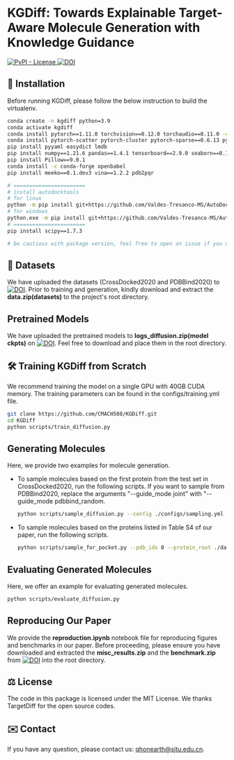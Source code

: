 <!--
 * @Author: QHGG
 * @Date: 2023-10-08 16:50:32
 * @LastEditTime: 2023-10-13 14:37:19
 * @LastEditors: QHGG
 * @Description: 
 * @FilePath: /KGDiff/README.md
-->
# KGDiff: Towards Explainable Target-Aware Molecule Generation with Knowledge Guidance 
<a href="https://github.com/CMACH508/KGDiff/blob/main/LICENSE">
        <img alt="PyPI - License" src="https://img.shields.io/pypi/l/autoreviewer" />
    </a>
<a href="https://doi.org/10.5281/zenodo.8419944"><img src="https://zenodo.org/badge/DOI/10.5281/zenodo.8419944.svg" alt="DOI"></a>


## 🚀 Installation
Before running KGDiff, please follow the below instruction to build the virtualenv.

```bash
conda create -n kgdiff python=3.9
conda activate kgdiff
conda install pytorch==1.11.0 torchvision==0.12.0 torchaudio==0.11.0 -c pytorch
conda install pytorch-scatter pytorch-cluster pytorch-sparse==0.6.13 pyg==2.0.4 -c pyg
pip install pyyaml easydict lmdb
pip install numpy==1.21.6 pandas==1.4.1 tensorboard==2.9.0 seaborn==0.11.2 
pip install Pillow==9.0.1
conda install -c conda-forge openbabel
pip install meeko==0.1.dev3 vina==1.2.2 pdb2pqr

# =======================
# install autodocktools
# for linux
python -m pip install git+https://github.com/Valdes-Tresanco-MS/AutoDockTools_py3
# for windows
python.exe -m pip install git+https://github.com/Valdes-Tresanco-MS/AutoDockTools_py3
# =======================
pip install scipy==1.7.3

# be cautious with package version, feel free to open an issue if you meet package conflits.
```

## 💾 Datasets
We have uploaded the datasets (CrossDocked2020 and PDBBind2020) to [![DOI](https://zenodo.org/badge/DOI/10.5281/zenodo.8419944.svg)](https://doi.org/10.5281/zenodo.8419944). Prior to training and generation, kindly download and extract the **data.zip(datasets)** to the project's root directory.

## Pretrained Models

We have uploaded the pretrained models to **logs_diffusion.zip(model ckpts)** on [![DOI](https://zenodo.org/badge/DOI/10.5281/zenodo.8419944.svg)](https://doi.org/10.5281/zenodo.8419944). Feel free to download and place them in the root directory.

## 🛠️ Training KGDiff from Scratch

We recommend training the model on a single GPU with 40GB CUDA memory. The training parameters can be found in the configs/training.yml file.


```bash
git clone https://github.com/CMACH508/KGDiff.git
cd KGDiff
python scripts/train_diffusion.py
```


## Generating Molecules

Here, we provide two examples for molecule generation.


-   To sample molecules based on the first protein from the test set in CrossDocked2020, run the following scripts. If you want to sample from PDBBind2020, replace the arguments "--guide_mode joint" with "--guide_mode pdbbind_random.
    ```bash
    python scripts/sample_diffusion.py --config ./configs/sampling.yml -i 0 --guide_mode joint --type_grad_weight 100 --pos_grad_weight 25 --result_path ./cd2020_pro_0_res
    ```


-   To sample molecules based on the proteins listed in Table S4 of our paper, run the following scripts.
    ```bash
    python scripts/sample_for_pocket.py --pdb_idx 0 --protein_root ./data/extended_poc_proteins/  --guide_mode joint --type_grad_weight 100 --pos_grad_weight 25 --result_path ./extended_pro_0_res
    ```

## Evaluating Generated Molecules
Here, we offer an example for evaluating generated molecules.

```bash
python scripts/evaluate_diffusion.py
```

## Reproducing Our Paper
We provide the **reproduction.ipynb** notebook file for reproducing figures and benchmarks in our paper. Before proceeding, please ensure you have downloaded and extracted the **misc_results.zip** and the **benchmark.zip** from [![DOI](https://zenodo.org/badge/DOI/10.5281/zenodo.8419944.svg)](https://doi.org/10.5281/zenodo.8419944) into the root directory.

## ⚖️ License

The code in this package is licensed under the MIT License. We thanks TargetDiff for the open source codes.

## ✉️ Contact
If you have any question, please contact us: qhonearth@sjtu.edu.cn.
